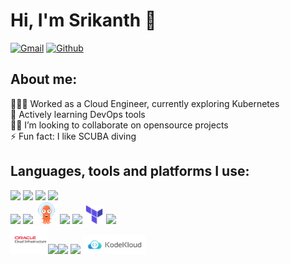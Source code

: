 # Hi, I'm Srikanth 👋

[![Gmail](https://img.shields.io/badge/Gmail-red?style=flat&logo=Gmail&logoColor=white)](https://mail.google.com/mail/?view=cm&to=srikanth.hustle@gmail.com) [![Github](https://img.shields.io/badge/Medium-black?style=flat&logo=Medium&logoColor=white)](https://medium.com/@srikanth.hustle)

## About me:
 👨🏻‍💻 Worked as a Cloud Engineer, currently exploring Kubernetes<br/>
 🌱 Actively learning DevOps tools<br/>
 👬🏻 I’m looking to collaborate on opensource projects<br/>
 ⚡ Fun fact: I like SCUBA diving<br/>

## Languages, tools and platforms I use:
<img width="6%" src="https://www.vectorlogo.zone/logos/python/python-icon.svg">  <img width="6%" src="https://www.vectorlogo.zone/logos/javascript/javascript-icon.svg">  <img width="12%" src="https://www.vectorlogo.zone/logos/golang/golang-ar21.svg">  <img width="12%" src="https://www.vectorlogo.zone/logos/gnu_bash/gnu_bash-official.svg">
<br/>
<img width="6%" src="https://www.vectorlogo.zone/logos/jenkins/jenkins-icon.svg">  <img width="6%" src="https://www.vectorlogo.zone/logos/prometheusio/prometheusio-icon.svg">  <img width="7%" src="logos/argocd.svg">   <img width="8%" src="https://www.vectorlogo.zone/logos/docker/docker-icon.svg">    <img width="6%" src="https://www.vectorlogo.zone/logos/kubernetes/kubernetes-icon.svg">   <img width="6%" src="logos/terraform.svg">  <img width="6%" src="https://www.vectorlogo.zone/logos/ansible/ansible-icon.svg">
<br/>
<img width="12%" src="logos/Oracle_Cloud_Infrastructure.svg"><img width="12%" src="https://www.vectorlogo.zone/logos/amazon_aws/amazon_aws-ar21.svg"><img width="12%" src="https://www.vectorlogo.zone/logos/google_cloud/google_cloud-ar21.svg">  <img width="12%" src="https://www.vectorlogo.zone/logos/microsoft_azure/microsoft_azure-ar21.svg">  <img width="20%" src="logos/kodekloud.svg">
